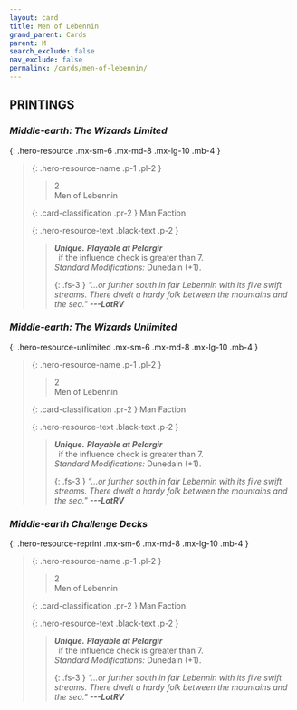 ```yaml
---
layout: card
title: Men of Lebennin
grand_parent: Cards
parent: M
search_exclude: false
nav_exclude: false
permalink: /cards/men-of-lebennin/
---
```


## PRINTINGS


### _Middle-earth: The Wizards Limited_

{: .hero-resource .mx-sm-6 .mx-md-8 .mx-lg-10 .mb-4 }
> {: .hero-resource-name .p-1 .pl-2 }
> > <div class="card-mp">2</div>
> > <div class="card-name">Men of Lebennin</div>
>
> {: .card-classification .pr-2 }
> Man Faction
>
> {: .hero-resource-text .black-text .p-2 }
> > _**Unique.**_ ***Playable at Pelargir*** <br>&ensp;if the influence check is greater than 7.  <br>_Standard Modifications:_ Dunedain (+1). 
> > 
> > {: .fs-3 } 
> > _“...or further south in fair Lebennin with its five swift streams. There dwelt a hardy folk between the mountains and the sea."_ ***---&#65279;LotRV*** 
> 

### _Middle-earth: The Wizards Unlimited_

{: .hero-resource-unlimited .mx-sm-6 .mx-md-8 .mx-lg-10 .mb-4 }
> {: .hero-resource-name .p-1 .pl-2 }
> > <div class="card-mp">2</div>
> > <div class="card-name">Men of Lebennin</div>
>
> {: .card-classification .pr-2 }
> Man Faction
>
> {: .hero-resource-text .black-text .p-2 }
> > _**Unique.**_ ***Playable at Pelargir*** <br>&ensp;if the influence check is greater than 7.  <br>_Standard Modifications:_ Dunedain (+1). 
> > 
> > {: .fs-3 } 
> > _“...or further south in fair Lebennin with its five swift streams. There dwelt a hardy folk between the mountains and the sea."_ ***---&#65279;LotRV*** 
> 

### _Middle-earth Challenge Decks_

{: .hero-resource-reprint .mx-sm-6 .mx-md-8 .mx-lg-10 .mb-4 }
> {: .hero-resource-name .p-1 .pl-2 }
> > <div class="card-mp">2</div>
> > <div class="card-name">Men of Lebennin</div>
>
> {: .card-classification .pr-2 }
> Man Faction
>
> {: .hero-resource-text .black-text .p-2 }
> > _**Unique.**_ ***Playable at Pelargir*** <br>&ensp;if the influence check is greater than 7.  <br>_Standard Modifications:_ Dunedain (+1). 
> > 
> > {: .fs-3 } 
> > _“...or further south in fair Lebennin with its five swift streams. There dwelt a hardy folk between the mountains and the sea."_ ***---&#65279;LotRV*** 
> 
